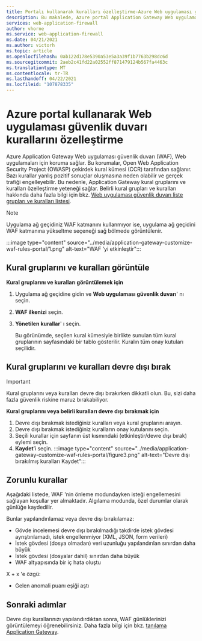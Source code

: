 ```yaml
---
title: Portalı kullanarak kuralları özelleştirme-Azure Web uygulaması güvenlik duvarı
description: Bu makalede, Azure portal Application Gateway Web uygulaması Güvenlik Duvarı kurallarının nasıl özelleştirileceği hakkında bilgi verilmektedir.
services: web-application-firewall
author: vhorne
ms.service: web-application-firewall
ms.date: 04/21/2021
ms.author: victorh
ms.topic: article
ms.openlocfilehash: 0ab122d178e5390a53e5a3a39f1b7763b298dc6d
ms.sourcegitcommit: 2aeb2c41fd22a02552ff871479124b567fa4463c
ms.translationtype: MT
ms.contentlocale: tr-TR
ms.lasthandoff: 04/22/2021
ms.locfileid: "107878335"
---
```

# <a name="customize-web-application-firewall-rules-using-the-azure-portal"></a>Azure portal kullanarak Web uygulaması güvenlik duvarı kurallarını özelleştirme

Azure Application Gateway Web uygulaması güvenlik duvarı (WAF), Web uygulamaları için koruma sağlar. Bu korumalar, Open Web Application Security Project (OWASP) çekirdek kural kümesi (CCR) tarafından sağlanır. Bazı kurallar yanlış pozitif sonuçlar oluşmasına neden olabilir ve gerçek trafiği engelleyebilir. Bu nedenle, Application Gateway kural gruplarını ve kuralları özelleştirme yeteneği sağlar. Belirli kural grupları ve kuralları hakkında daha fazla bilgi için bkz. [Web uygulaması güvenlik duvarı liste grupları ve kuralları listesi](application-gateway-crs-rulegroups-rules.md).

>[!NOTE]
> Uygulama ağ geçidiniz WAF katmanını kullanmıyor ise, uygulama ağ geçidini WAF katmanına yükseltme seçeneği sağ bölmede görüntülenir. 

:::image type="content" source="../media/application-gateway-customize-waf-rules-portal/1.png" alt-text="WAF 'yi etkinleştir"::: 

## <a name="view-rule-groups-and-rules"></a>Kural gruplarını ve kuralları görüntüle

**Kural gruplarını ve kuralları görüntülemek için**
1. Uygulama ağ geçidine gidin ve **Web uygulaması güvenlik duvarı**' nı seçin.  
2. **WAF ilkenizi** seçin.
2. **Yönetilen kurallar**' ı seçin.

   Bu görünümde, seçilen kural kümesiyle birlikte sunulan tüm kural gruplarının sayfasındaki bir tablo gösterilir. Kuralın tüm onay kutuları seçilidir.

## <a name="disable-rule-groups-and-rules"></a>Kural gruplarını ve kuralları devre dışı bırak

> [!IMPORTANT]
> Kural gruplarını veya kuralları devre dışı bırakırken dikkatli olun. Bu, sizi daha fazla güvenlik riskine maruz bırakabiliyor.

**Kural gruplarını veya belirli kuralları devre dışı bırakmak için**

   1. Devre dışı bırakmak istediğiniz kuralları veya kural gruplarını arayın.
   2. Devre dışı bırakmak istediğiniz kuralların onay kutularını seçin. 
   3. Seçili kurallar için sayfanın üst kısmındaki (etkinleştir/devre dışı bırak) eylemi seçin.
   2. **Kaydet**’i seçin.
    :::image type="content" source="../media/application-gateway-customize-waf-rules-portal/figure3.png" alt-text="Devre dışı bırakılmış kuralları Kaydet"::: 

## <a name="mandatory-rules"></a>Zorunlu kurallar

Aşağıdaki listede, WAF 'nin önleme modundayken isteği engellemesini sağlayan koşullar yer almaktadır. Algılama modunda, özel durumlar olarak günlüğe kaydedilir.

Bunlar yapılandırılamaz veya devre dışı bırakılamaz:

* Gövde incelemesi devre dışı bırakılmadığı takdirde istek gövdesi ayrıştırılamadı, istek engellenmiyor (XML, JSON, form verileri)
* İstek gövdesi (dosya olmadan) veri uzunluğu yapılandırılan sınırdan daha büyük
* İstek gövdesi (dosyalar dahil) sınırdan daha büyük
* WAF altyapısında bir iç hata oluştu

X + x 'e özgü:

* Gelen anomali puanı eşiği aştı

## <a name="next-steps"></a>Sonraki adımlar

Devre dışı kurallarınızı yapılandırdıktan sonra, WAF günlüklerinizi görüntülemeyi öğrenebilirsiniz. Daha fazla bilgi için bkz. [tanılama Application Gateway](../../application-gateway/application-gateway-diagnostics.md#diagnostic-logging).